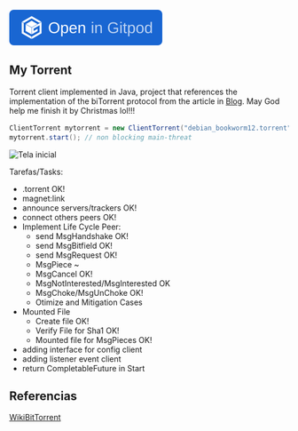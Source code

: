 [![Testar no Browser](https://raw.githubusercontent.com/gilberto-009199/JAgendaWeb/master/gitpod.svg)](https://gitpod.io#https://github.com/gilberto-009199/MyTorrent)
## My Torrent

  Torrent client implemented in Java, project that references the implementation of the biTorrent protocol from the article in [Blog](https://app.gitbook.com/@gilberto-tec/s/blog/java/torrent-client).
  May God help me finish it by Christmas lol!!!

   ```java
   ClientTorrent mytorrent = new ClientTorrent("debian_bookworm12.torrent");
   mytorrent.start(); // non blocking main-threat
   ```
   
   ![Tela inicial](./terminal.png)

   Tarefas/Tasks:
   + .torrent OK!
   + magnet:link
   + announce servers/trackers OK!
   + connect others peers OK!
   + Implement Life Cycle Peer:
      + send MsgHandshake     OK!
      + send MsgBitfield      OK!
      + send MsgRequest       OK!
      + MsgPiece              ~
      + MsgCancel             OK!
      + MsgNotInterested/MsgInterested OK
      + MsgChoke/MsgUnChoke  OK!
      + Otimize and Mitigation Cases
   + Mounted File
     + Create file OK!
     + Verify File for Sha1 OK!
     + Mounted file for MsgPieces OK!
   + adding interface for config client
   + adding listener event client
   + return CompletableFuture in Start

## Referencias

   [WikiBitTorrent](https://wiki.theory.org/Main_Page)
	
	


